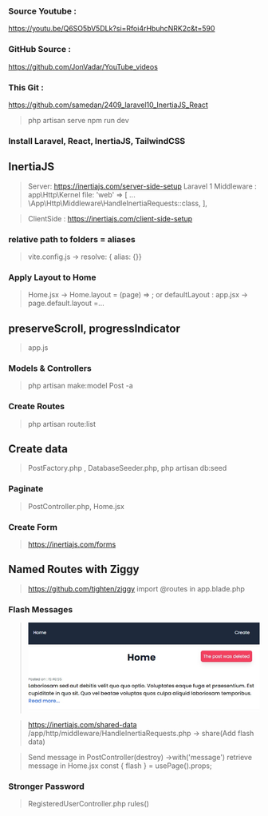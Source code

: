 ### Source Youtube :

https://youtu.be/Q6SO5bV5DLk?si=Rfoi4rHbuhcNRK2c&t=590

### GitHub Source :

https://github.com/JonVadar/YouTube_videos

### This Git :

https://github.com/samedan/2409_laravel10_InertiaJS_React

> php artisan serve
> npm run dev

### Install Laravel, React, InertiaJS, TailwindCSS

## InertiaJS

> Server: https://inertiajs.com/server-side-setup
> Laravel 1 Middleware : app\Http\Kernel file: 'web' => [ ... \App\Http\Middleware\HandleInertiaRequests::class, ],

> ClientSide : https://inertiajs.com/client-side-setup

### relative path to folders = aliases

> vite.config.js -> resolve: { alias: {}}

### Apply Layout to Home

> Home.jsx -> Home.layout = (page) => <Layout children={page} />;
> or defaultLayout : app.jsx -> page.default.layout =...

## preserveScroll, progressIndicator

> app.js

### Models & Controllers

> php artisan make:model Post -a

### Create Routes

> php artisan route:list

## Create data

> PostFactory.php , DatabaseSeeder.php, php artisan db:seed

### Paginate

> PostController.php, Home.jsx

### Create Form

> https://inertiajs.com/forms

## Named Routes with Ziggy

> https://github.com/tighten/ziggy
> import @routes in app.blade.php

### Flash Messages

> ![FlashMessage](https://github.com/samedan/2409_laravel10_InertiaJS_React/blob/main/public/images/printscreen1.jpg)

> https://inertiajs.com/shared-data
> /app/http/middleware/HandleInertiaRequests.php -> share(Add flash data)

> Send message in PostController(destroy) ->with('message')
> retrieve message in Home.jsx const { flash } = usePage().props;

### Stronger Password

> RegisteredUserController.php rules()

